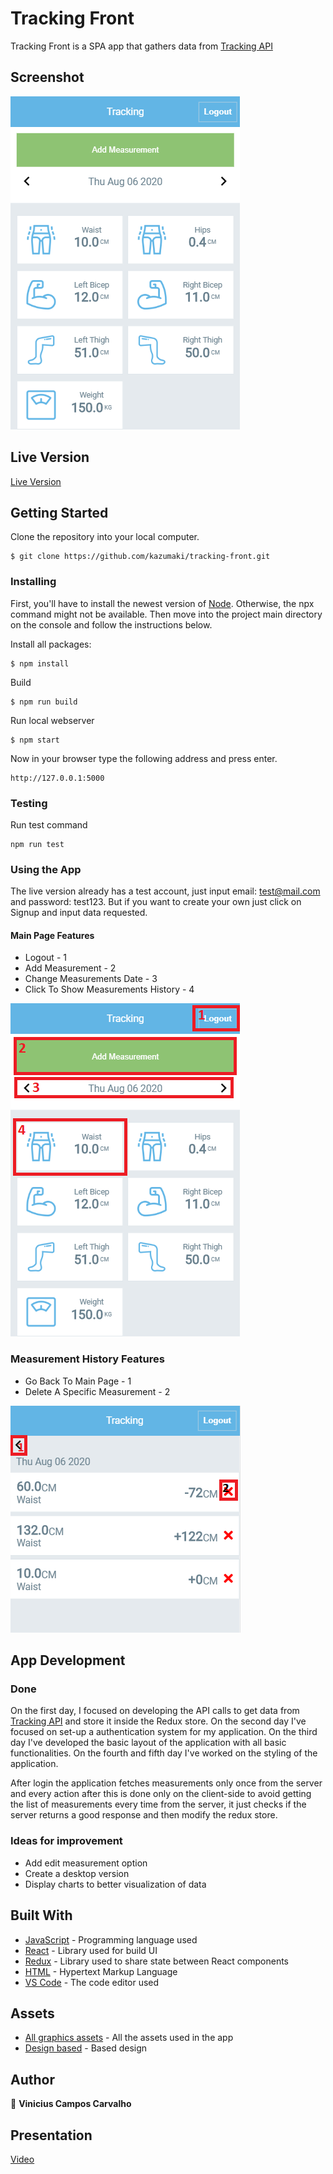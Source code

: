 # Tracking Front

Tracking Front is a SPA app that gathers data from [Tracking API](https://github.com/kazumaki/tracking-api)

## Screenshot

![Screenshot of the webpage](images/app-screenshot.png)

## Live Version

[Live Version](http://vinic-tracking-front.herokuapp.com/)

## Getting Started

Clone the repository into your local computer.

```
$ git clone https://github.com/kazumaki/tracking-front.git
```

### Installing

First, you'll have to install the newest version of [Node](https://nodejs.org/en/download/). Otherwise, the npx command might not be available. Then move into the project main directory on the console and follow the instructions below. 

Install all packages:

```
$ npm install
```

Build

```
$ npm run build
```

Run local webserver

```
$ npm start
```

Now in your browser type the following address and press enter.

```
http://127.0.0.1:5000
```

### Testing

Run test command

```
npm run test
```

### Using the App

The live version already has a test account, just input email: test@mail.com and password: test123. But if you want to create your own just click on Signup and input data requested.

#### Main Page Features
* Logout - 1
* Add Measurement - 2
* Change Measurements Date - 3
* Click To Show Measurements History - 4

![Main App](images/main-app-actions.png) 

### Measurement History Features
* Go Back To Main Page - 1
* Delete A Specific Measurement - 2

![Measurements History](images/measurement-history-features.png) 

## App Development

### Done

On the first day, I focused on developing the API calls to get data from [Tracking API](https://github.com/kazumaki/tracking-api) and store it inside the Redux store. On the second day I've focused on set-up a authentication system for my application. On the third day I've developed the basic layout of the application with all basic functionalities. On the fourth and fifth day I've worked on the styling of the application.

After login the application fetches measurements only once from the server and every action after this is done only on the client-side to avoid getting the list of measurements every time from the server, it just checks if the server returns a good response and then modify the redux store.

### Ideas for improvement

* Add edit measurement option
* Create a desktop version
* Display charts to better visualization of data

## Built With

* [JavaScript](https://www.javascript.com/) - Programming language used
* [React](https://reactjs.org/) - Library used for build UI
* [Redux](https://redux.js.org/) - Library used to share state between React components
* [HTML](https://en.wikipedia.org/wiki/HTML) - Hypertext Markup Language
* [VS Code](https://code.visualstudio.com/) - The code editor used

## Assets

* [All graphics assets](https://www.flaticon.com/authors/freepik) - All the assets used in the app
* [Design based](https://www.behance.net/gallery/13271423/Bodytrackit-An-iOs-app-Branding-UX-and-UI) - Based design

## Author

👤 **Vinicius Campos Carvalho**

## Presentation

[Video](https://youtu.be/XMryL5huAJM)

<a href="https://github.com/kazumaki" rel="noopener noreferrer" target="_blank">